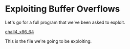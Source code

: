 # Exploiting Buffer Overflows
Let's go for a full program that we've been asked to exploit.

[chall4_x86_64](chall4_x86_64)

This is the file we're going to be exploiting.